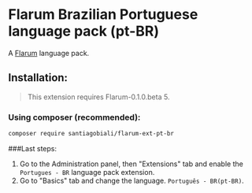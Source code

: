# Flarum Brazilian Portuguese language pack (pt-BR)

A [Flarum](http://flarum.org) language pack.

## Installation:

> This extension requires Flarum-0.1.0.beta 5.

### Using composer (recommended):

```bash
composer require santiagobiali/flarum-ext-pt-br
```

###Last steps:
1. Go to the Administration panel, then "Extensions" tab and enable the `Portugues - BR` language pack extension.
2. Go to "Basics" tab and change the language. `Português - BR(pt-BR)`.
